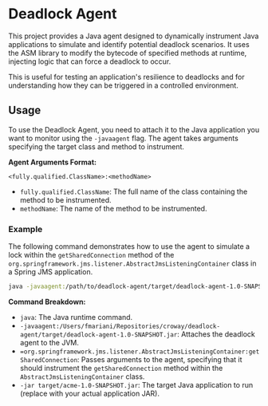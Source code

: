 # Deadlock Agent

This project provides a Java agent designed to dynamically instrument Java applications to simulate and identify potential deadlock scenarios. It uses the ASM library to modify the bytecode of specified methods at runtime, injecting logic that can force a deadlock to occur.

This is useful for testing an application's resilience to deadlocks and for understanding how they can be triggered in a controlled environment.

## Usage

To use the Deadlock Agent, you need to attach it to the Java application you want to monitor using the `-javaagent` flag. The agent takes arguments specifying the target class and method to instrument.

**Agent Arguments Format:**

`<fully.qualified.ClassName>:<methodName>`

-   `fully.qualified.ClassName`: The full name of the class containing the method to be instrumented.
-   `methodName`: The name of the method to be instrumented.

### Example

The following command demonstrates how to use the agent to simulate a lock within the `getSharedConnection` method of the `org.springframework.jms.listener.AbstractJmsListeningContainer` class in a Spring JMS application.

```bash
java -javaagent:/path/to/deadlock-agent/target/deadlock-agent-1.0-SNAPSHOT.jar=org.springframework.jms.listener.AbstractJmsListeningContainer:getSharedConnection -jar target/acme-1.0-SNAPSHOT.jar
```

**Command Breakdown:**

-   `java`: The Java runtime command.
-   `-javaagent:/Users/fmariani/Repositories/croway/deadlock-agent/target/deadlock-agent-1.0-SNAPSHOT.jar`: Attaches the deadlock agent to the JVM.
-   `=org.springframework.jms.listener.AbstractJmsListeningContainer:getSharedConnection`: Passes arguments to the agent, specifying that it should instrument the `getSharedConnection` method within the `AbstractJmsListeningContainer` class.
-   `-jar target/acme-1.0-SNAPSHOT.jar`: The target Java application to run (replace with your actual application JAR).
